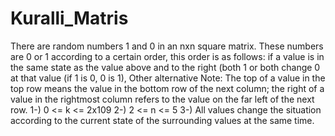 # Kuralli_Matris
There are random numbers 1 and 0 in an nxn square matrix. These numbers are 0 or 1 according to a certain order, this order is as follows: if a value is in the same state as the value above and to the right (both 1 or both change 0 at that value (if 1 is 0, 0 is 1), Other alternative Note: The top of a value in the top row means the value in the bottom row of the next column; the right of a value in the rightmost column refers to the value on the far left of the next row. 1-) 0 <= k <= 2x109 
2-) 2 <= n <= 5 
3-) All values ​​change the situation according to the current state of the surrounding values ​​at the same time.
